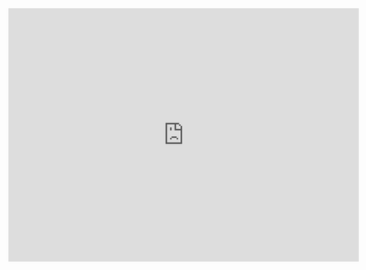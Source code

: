 <iframe width="700" height="506" frameborder="0" scrolling="no" src="https://onedrive.live.com/embed?resid=51B31EF633304E85%21915&authkey=%21AEzWsMz6xbcY5EQ&em=2&wdAllowInteractivity=False&Item='Arkusz1'!A1%3AN15&wdHideGridlines=True&wdDownloadButton=True&wdInConfigurator=True"></iframe>
